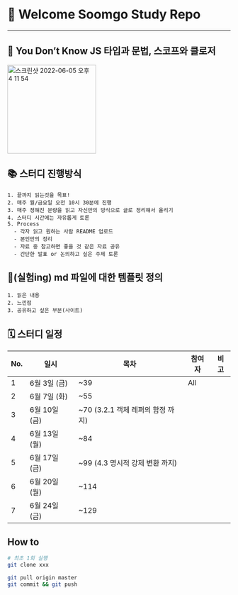 # 🎉 Welcome Soomgo Study Repo

---
## 🐣 You Don’t Know JS 타입과 문법, 스코프와 클로저

<img width="200" alt="스크린샷 2022-06-05 오후 4 11 54" src="https://user-images.githubusercontent.com/45163013/172039829-de30cabe-addb-47f2-b1cd-9f0e9c72ff77.png">


## 📚 스터디 진행방식

```
1. 끝까지 읽는것을 목표!
2. 매주 월/금요일 오전 10시 30분에 진행
3. 매주 정해진 분량을 읽고 자신만의 방식으로 글로 정리해서 올리기
4. 스터디 시간에는 자유롭게 토론
5. Process
  - 각자 읽고 원하는 사람 README 업로드
  - 본인만의 정리
  - 자료 중 참고하면 좋을 것 같은 자료 공유
  - 간단한 발표 or 논의하고 싶은 주제 토론
```

## 🎈(실험ing) md 파일에 대한 템플릿 정의

```
1. 읽은 내용
2. 느낀점
3. 공유하고 싶은 부분(사이트)
```

## 🗓 스터디 일정

| No. | 일시 | 목차 | 참여자 | 비고 |
| ---- | ------------------- | -------- | ------------------------ | ------------ |
| 1    | 6월 3일 (금) | ~39 | All | |
| 2    | 6월 7일 (화) | ~55 | | |
| 3    | 6월 10일 (금) | ~70 (3.2.1 객체 레퍼의 함정 까지)| | |
| 4    | 6월 13일 (월)  | ~84 | | |
| 5    | 6월 17일 (금) | ~99 (4.3 명시적 강제 변환 까지)| | |
| 6    | 6월 20일 (월)  | ~114 | | |
| 7    | 6월 24일 (금) | ~129 | | |

## How to

```bash
# 최초 1회 실행
git clone xxx
```

```bash
git pull origin master
git commit && git push
```
